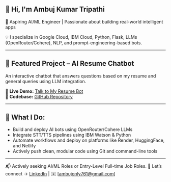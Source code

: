 
## 👋 Hi, I'm Ambuj Kumar Tripathi

🚀 Aspiring AI/ML Engineer | Passionate about building real-world intelligent apps

💡 I specialize in Google Cloud, IBM Cloud, Python, Flask, LLMs (OpenRouter/Cohere), NLP, and prompt-engineering-based bots.

---

## 🧠 Featured Project – AI Resume Chatbot

An interactive chatbot that answers questions based on my resume and general queries using LLM integration.

🔹 **Live Demo:** [Talk to My Resume Bot](https://ambuj-resume-bot.onrender.com)  
🔹 **Codebase:** [GitHub Repository](https://github.com/Ambuj123-lab/Ambuj_Resume_Bot)

---

## 🔧 What I Do:
- Build and deploy AI bots using OpenRouter/Cohere LLMs
- Integrate STT/TTS pipelines using IBM Watson & Python
- Automate workflows and deploy on platforms like Render, HuggingFace, and Netlify
- Actively push clean, modular code using Git and command-line tools

---

📬 Actively seeking AI/ML Roles or Entry-Level Full-time Job Roles.
📎 Let’s connect → [LinkedIn](https://www.linkedin.com/in/ambuj-tripathi-042b4a118) | ✉️ [ambujonly761@gmail.com]

